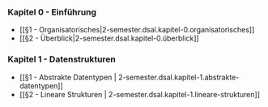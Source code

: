 

### Kapitel 0 - Einführung
- [[§1 - Organisatorisches|2-semester.dsal.kapitel-0.organisatorisches]]
- [[§2 - Überblick|2-semester.dsal.kapitel-0.überblick]]

### Kapitel 1 - Datenstrukturen
- [[§1 - Abstrakte Datentypen | 2-semester.dsal.kapitel-1.abstrakte-datentypen]]
- [[§2 - Lineare Strukturen | 2-semester.dsal.kapitel-1.lineare-strukturen]]
